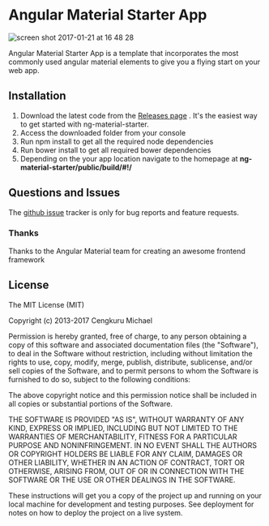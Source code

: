 # Angular Material Starter App

![screen shot 2017-01-21 at 16 48 28](https://cloud.githubusercontent.com/assets/6287650/22175053/816280de-dffe-11e6-8512-7f107228f26f.png)

Angular Material Starter App is a template that incorporates the most commonly
used angular material elements to give you a flying start on your web app.

## Installation
1. Download the latest code from the [Releases page](https://github.com/cengkuru/ng-material-starter) . It's the easiest way to get started with ng-material-starter.
2. Access the downloaded folder from your console
3. Run npm install to get all the required node dependencies
4. Run bower install to get all required bower dependencies
5. Depending on the your app location navigate to the homepage at **ng-material-starter/public/build/#!/**


## Questions and Issues
The [github issue](https://github.com/cengkuru/ng-material-starter/issues) tracker is only for bug reports and feature requests.

### Thanks
Thanks to the Angular Material team for creating an awesome frontend framework

## License
The MIT License (MIT)

Copyright (c) 2013-2017 Cengkuru Michael

Permission is hereby granted, free of charge, to any person obtaining a copy of this software and associated documentation files (the "Software"), to deal in the Software without restriction, including without limitation the rights to use, copy, modify, merge, publish, distribute, sublicense, and/or sell copies of the Software, and to permit persons to whom the Software is furnished to do so, subject to the following conditions:

The above copyright notice and this permission notice shall be included in all copies or substantial portions of the Software.

THE SOFTWARE IS PROVIDED "AS IS", WITHOUT WARRANTY OF ANY KIND, EXPRESS OR IMPLIED, INCLUDING BUT NOT LIMITED TO THE WARRANTIES OF MERCHANTABILITY, FITNESS FOR A PARTICULAR PURPOSE AND NONINFRINGEMENT. IN NO EVENT SHALL THE AUTHORS OR COPYRIGHT HOLDERS BE LIABLE FOR ANY CLAIM, DAMAGES OR OTHER LIABILITY, WHETHER IN AN ACTION OF CONTRACT, TORT OR OTHERWISE, ARISING FROM, OUT OF OR IN CONNECTION WITH THE SOFTWARE OR THE USE OR OTHER DEALINGS IN THE SOFTWARE.

These instructions will get you a copy of the project up and running on your local machine for development and testing purposes. See deployment for notes on how to deploy the project on a live system.
